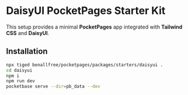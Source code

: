 # DaisyUI PocketPages Starter Kit

This setup provides a minimal **PocketPages** app integrated with **Tailwind CSS** and **DaisyUI**.

## Installation

```bash
npx tiged benallfree/pocketpages/packages/starters/daisyui .
cd daisyui
npm i
npm run dev
pocketbase serve --dir=pb_data --dev
```
